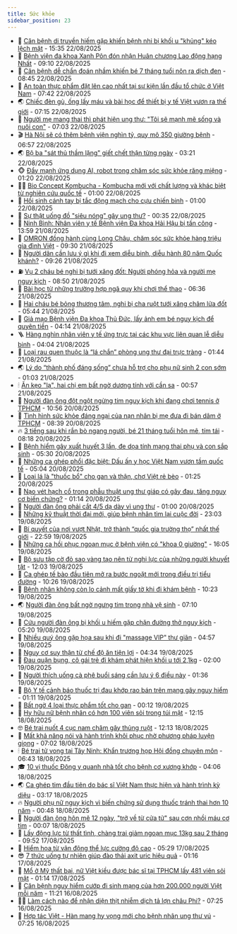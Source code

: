 ```yaml
---
title: Sức khỏe
sidebar_position: 23
---
```


<!-- dantri-suc-khoe:START -->
- 🤔 [Căn bệnh di truyền hiếm gặp khiến bệnh nhi bị khối u &quot;khủng&quot; kéo lệch mặt](https://dantri.com.vn/suc-khoe/can-benh-di-truyen-hiem-gap-khien-benh-nhi-bi-khoi-u-khung-keo-lech-mat-20250822223447256.htm) - 15:35 22/08/2025
- 🚦 [Bệnh viện đa khoa Xanh Pôn đón nhận Huân chương Lao động hạng Nhất](https://dantri.com.vn/suc-khoe/benh-vien-da-khoa-xanh-pon-don-nhan-huan-chuong-lao-dong-hang-nhat-20250822132305796.htm) - 09:10 22/08/2025
- 🤖 [Căn bệnh dễ chẩn đoán nhầm khiến bé 7 tháng tuổi nôn ra dịch đen](https://dantri.com.vn/suc-khoe/can-benh-de-chan-doan-nham-khien-be-7-thang-tuoi-non-ra-dich-den-20250822154059672.htm) - 08:45 22/08/2025
- 🐻 [An toàn thực phẩm đặt lên cao nhất tại sự kiện lần đầu tổ chức ở Việt Nam](https://dantri.com.vn/suc-khoe/an-toan-thuc-pham-dat-len-cao-nhat-tai-su-kien-lan-dau-to-chuc-o-viet-nam-20250822102915176.htm) - 07:42 22/08/2025
- 🌏 [Chiếc đèn gù, ống lấy máu và bài học để thiết bị y tế Việt vươn ra thế giới](https://dantri.com.vn/suc-khoe/chiec-den-gu-ong-lay-mau-va-bai-hoc-de-thiet-bi-y-te-viet-vuon-ra-the-gioi-20250821145701272.htm) - 07:15 22/08/2025
- 👺 [Người mẹ mang thai thì phát hiện ung thư: &quot;Tôi sẽ mạnh mẽ sống và nuôi con&quot;](https://dantri.com.vn/suc-khoe/nguoi-me-mang-thai-thi-phat-hien-ung-thu-toi-se-manh-me-song-va-nuoi-con-20250822133837228.htm) - 07:03 22/08/2025
- 🎬 [Hà Nội sẽ có thêm bệnh viện nghìn tỷ, quy mô 350 giường bệnh](https://dantri.com.vn/suc-khoe/ha-noi-se-co-them-benh-vien-nghin-ty-quy-mo-350-giuong-benh-20250822124547831.htm) - 06:57 22/08/2025
- 🌏 [Bộ ba &quot;sát thủ thầm lặng&quot; giết chết thận từng ngày](https://dantri.com.vn/suc-khoe/bo-ba-sat-thu-tham-lang-giet-chet-than-tung-ngay-20250822093432267.htm) - 03:21 22/08/2025
- 🐵 [Đẩy mạnh ứng dụng AI, robot trong chăm sóc sức khỏe răng miệng](https://dantri.com.vn/suc-khoe/day-manh-ung-dung-ai-robot-trong-cham-soc-suc-khoe-rang-mieng-20250821181239128.htm) - 01:20 22/08/2025
- 👨‍🏫 [Bio Concept Kombucha - Kombucha mới với chất lượng và khác biệt từ nghiên cứu quốc tế](https://dantri.com.vn/suc-khoe/bio-concept-kombucha-kombucha-moi-voi-chat-luong-va-khac-biet-tu-nghien-cuu-quoc-te-20250822001706034.htm) - 01:00 22/08/2025
- 🤗 [Hồi sinh cánh tay bị tắc động mạch cho cựu chiến binh](https://dantri.com.vn/suc-khoe/hoi-sinh-canh-tay-bi-tac-dong-mach-cho-cuu-chien-binh-20250819195638592.htm) - 01:00 22/08/2025
- 🫶 [Sự thật uống đồ &quot;siêu nóng&quot; gây ung thư?](https://dantri.com.vn/suc-khoe/su-that-uong-do-sieu-nong-gay-ung-thu-20250822011156587.htm) - 00:35 22/08/2025
- 🙉 [Ninh Bình: Nhân viên y tế Bệnh viện Đa khoa Hải Hậu bị tấn công](https://dantri.com.vn/suc-khoe/ninh-binh-nhan-vien-y-te-benh-vien-da-khoa-hai-hau-bi-tan-cong-20250821175135558.htm) - 13:59 21/08/2025
- 🦅 [OMRON đồng hành cùng Long Châu, chăm sóc sức khỏe hàng triệu gia đình Việt](https://dantri.com.vn/suc-khoe/omron-dong-hanh-cung-long-chau-cham-soc-suc-khoe-hang-trieu-gia-dinh-viet-20250821155241661.htm) - 09:30 21/08/2025
- 🐘 [Người dân cần lưu ý gì khi đi xem diễu binh, diễu hành 80 năm Quốc khánh?](https://dantri.com.vn/suc-khoe/nguoi-dan-can-luu-y-gi-khi-di-xem-dieu-binh-dieu-hanh-80-nam-quoc-khanh-20250821161858588.htm) - 09:26 21/08/2025
- ⛽️ [Vụ 2 cháu bé nghi bị tưới xăng đốt: Người phóng hỏa và người mẹ nguy kịch](https://dantri.com.vn/suc-khoe/vu-2-chau-be-nghi-bi-tuoi-xang-dot-nguoi-phong-hoa-va-nguoi-me-nguy-kich-20250821140715864.htm) - 08:50 21/08/2025
- 🤡 [Bài học từ những trường hợp ngã quỵ khi chơi thể thao](https://dantri.com.vn/suc-khoe/bai-hoc-tu-nhung-truong-hop-nga-quy-khi-choi-the-thao-20250821111453762.htm) - 06:36 21/08/2025
- 💼 [Hai cháu bé bỏng thương tâm, nghi bị cha ruột tưới xăng châm lửa đốt](https://dantri.com.vn/suc-khoe/hai-chau-be-bong-thuong-tam-nghi-bi-cha-ruot-tuoi-xang-cham-lua-dot-20250821113928877.htm) - 05:44 21/08/2025
- 🤔 [Giả mạo Bệnh viện Đa khoa Thủ Đức, lấy ảnh em bé nguy kịch để quyên tiền](https://dantri.com.vn/suc-khoe/gia-mao-benh-vien-da-khoa-thu-duc-lay-anh-em-be-nguy-kich-de-quyen-tien-20250821110754251.htm) - 04:14 21/08/2025
- 🪜 [Hàng nghìn nhân viên y tế ứng trực tại các khu vực liên quan lễ diễu binh](https://dantri.com.vn/suc-khoe/hang-nghin-nhan-vien-y-te-ung-truc-tai-cac-khu-vuc-lien-quan-le-dieu-binh-20250821105210164.htm) - 04:04 21/08/2025
- 📝 [Loại rau quen thuộc là “lá chắn” phòng ung thư đại trực tràng](https://dantri.com.vn/suc-khoe/loai-rau-quen-thuoc-la-la-chan-phong-ung-thu-dai-truc-trang-20250821083521847.htm) - 01:44 21/08/2025
- 🌏 [Lý do “thành phố đáng sống” chưa hỗ trợ cho phụ nữ sinh 2 con sớm](https://dantri.com.vn/suc-khoe/ly-do-thanh-pho-dang-song-chua-ho-tro-cho-phu-nu-sinh-2-con-som-20250820163012295.htm) - 01:03 21/08/2025
- 🕯 [Ăn kẹo &quot;lạ&quot;, hai chị em bất ngờ dương tính với cần sa](https://dantri.com.vn/suc-khoe/an-keo-la-hai-chi-em-bat-ngo-duong-tinh-voi-can-sa-20250820192938722.htm) - 00:57 21/08/2025
- 🦍 [Người đàn ông đột ngột ngừng tim nguy kịch khi đang chơi tennis ở TPHCM](https://dantri.com.vn/suc-khoe/nguoi-dan-ong-dot-ngot-ngung-tim-nguy-kich-khi-dang-choi-tennis-o-tphcm-20250820173657026.htm) - 10:56 20/08/2025
- 🌈 [Tình hình sức khỏe đáng ngại của nạn nhân bị mẹ đưa đi bán dâm ở TPHCM](https://dantri.com.vn/suc-khoe/tinh-hinh-suc-khoe-dang-ngai-cua-nan-nhan-bi-me-dua-di-ban-dam-o-tphcm-20250820152813296.htm) - 08:39 20/08/2025
- 🔥 [3 tiếng sau khi rắn bò ngang người, bé 21 tháng tuổi hôn mê, tím tái](https://dantri.com.vn/suc-khoe/3-tieng-sau-khi-ran-bo-ngang-nguoi-be-21-thang-tuoi-hon-me-tim-tai-20250820151552420.htm) - 08:18 20/08/2025
- 🌊 [Bệnh hiểm gây xuất huyết 3 lần, đe dọa tính mạng thai phụ và con sắp sinh](https://dantri.com.vn/suc-khoe/benh-hiem-gay-xuat-huyet-3-lan-de-doa-tinh-mang-thai-phu-va-con-sap-sinh-20250820105805812.htm) - 05:30 20/08/2025
- 🚦 [Những ca ghép phổi đặc biệt: Dấu ấn y học Việt Nam vươn tầm quốc tế](https://dantri.com.vn/suc-khoe/nhung-ca-ghep-phoi-dac-biet-dau-an-y-hoc-viet-nam-vuon-tam-quoc-te-20250819165401518.htm) - 05:04 20/08/2025
- 🤖 [Loại lá là &quot;thuốc bổ&quot; cho gan và thận, chợ Việt rẻ bèo](https://dantri.com.vn/suc-khoe/loai-la-la-thuoc-bo-cho-gan-va-than-cho-viet-re-beo-20250820074050821.htm) - 01:25 20/08/2025
- 🤡 [Nạo vét hạch cổ trong phẫu thuật ung thư giáp có gây đau, tăng nguy cơ biến chứng?](https://dantri.com.vn/suc-khoe/nao-vet-hach-co-trong-phau-thuat-ung-thu-giap-co-gay-dau-tang-nguy-co-bien-chung-20250815140835336.htm) - 01:14 20/08/2025
- 💂 [Người đàn ông phải cắt 4/5 dạ dày vì ung thư](https://dantri.com.vn/suc-khoe/nguoi-dan-ong-phai-cat-45-da-day-vi-ung-thu-20250819222549172.htm) - 01:00 20/08/2025
- 🦄 [Những kỹ thuật thời đại mới, giúp bệnh nhân tìm lại cuộc đời](https://dantri.com.vn/suc-khoe/nhung-ky-thuat-thoi-dai-moi-giup-benh-nhan-tim-lai-cuoc-doi-20250819221323064.htm) - 23:03 19/08/2025
- 🧠 [Bí quyết của nơi vượt Nhật, trở thành “quốc gia trường thọ” nhất thế giới](https://dantri.com.vn/suc-khoe/bi-quyet-cua-noi-vuot-nhat-tro-thanh-quoc-gia-truong-tho-nhat-the-gioi-20250819083048155.htm) - 22:59 19/08/2025
- 🤖 [Những ca hồi phục ngoạn mục ở bệnh viện có &quot;khoa 0 giường&quot;](https://dantri.com.vn/suc-khoe/nhung-ca-hoi-phuc-ngoan-muc-o-benh-vien-co-khoa-0-giuong-20250819173229854.htm) - 16:05 19/08/2025
- 💼 [Bộ sưu tập cờ đỏ sao vàng tạo nên từ nghị lực của những người khuyết tật](https://dantri.com.vn/suc-khoe/bo-suu-tap-co-do-sao-vang-tao-nen-tu-nghi-luc-cua-nhung-nguoi-khuyet-tat-20250816105332573.htm) - 12:03 19/08/2025
- 🧰 [Ca ghép tế bào đầu tiên mở ra bước ngoặt mới trong điều trị tiểu đường](https://dantri.com.vn/suc-khoe/ca-ghep-te-bao-dau-tien-mo-ra-buoc-ngoat-moi-trong-dieu-tri-tieu-duong-20250819170426435.htm) - 10:26 19/08/2025
- 🎉 [Bệnh nhân không còn lo cảnh mất giấy tờ khi đi khám bệnh](https://dantri.com.vn/suc-khoe/benh-nhan-khong-con-lo-canh-mat-giay-to-khi-di-kham-benh-20250819172307882.htm) - 10:23 19/08/2025
- 🌏 [Người đàn ông bất ngờ ngưng tim trong nhà vệ sinh](https://dantri.com.vn/suc-khoe/nguoi-dan-ong-bat-ngo-ngung-tim-trong-nha-ve-sinh-20250819123203351.htm) - 07:10 19/08/2025
- 📝 [Cứu người đàn ông bị khối u hiếm gặp chặn đường thở nguy kịch](https://dantri.com.vn/suc-khoe/cuu-nguoi-dan-ong-bi-khoi-u-hiem-gap-chan-duong-tho-nguy-kich-20250819115120782.htm) - 05:20 19/08/2025
- 🧠 [Nhiều quý ông gặp họa sau khi đi &quot;massage VIP&quot; thư giãn](https://dantri.com.vn/suc-khoe/nhieu-quy-ong-gap-hoa-sau-khi-di-massage-vip-thu-gian-20250819003729732.htm) - 04:57 19/08/2025
- 🚀 [Nguy cơ suy thận từ chế độ ăn tiện lợi](https://dantri.com.vn/suc-khoe/nguy-co-suy-than-tu-che-do-an-tien-loi-20250819104122080.htm) - 04:34 19/08/2025
- 💯 [Đau quặn bụng, cô gái trẻ đi khám phát hiện khối u tới 2,1kg](https://dantri.com.vn/suc-khoe/dau-quan-bung-co-gai-tre-di-kham-phat-hien-khoi-u-toi-21kg-20250818215251259.htm) - 02:00 19/08/2025
- 🫶 [Người thích uống cà phê buổi sáng cần lưu ý 6 điều này](https://dantri.com.vn/khoa-hoc/nguoi-thich-uong-ca-phe-buoi-sang-can-luu-y-6-dieu-nay-20250819074915036.htm) - 01:36 19/08/2025
- 👹 [Bộ Y tế cảnh báo thuốc trị đau khớp rao bán trên mạng gây nguy hiểm](https://dantri.com.vn/suc-khoe/bo-y-te-canh-bao-thuoc-tri-dau-khop-rao-ban-tren-mang-gay-nguy-hiem-20250819075314279.htm) - 01:11 19/08/2025
- 🤩 [Bất ngờ 4 loại thực phẩm tốt cho gan](https://dantri.com.vn/suc-khoe/bat-ngo-4-loai-thuc-pham-tot-cho-gan-20250731161438471.htm) - 00:12 19/08/2025
- 🌊 [Hy hữu nữ bệnh nhân có hơn 100 viên sỏi trong túi mật](https://dantri.com.vn/suc-khoe/hy-huu-nu-benh-nhan-co-hon-100-vien-soi-trong-tui-mat-20250818181704101.htm) - 12:15 18/08/2025
- 🤓 [Bé trai nuốt 4 cục nam châm gây thủng ruột](https://dantri.com.vn/suc-khoe/be-trai-nuot-4-cuc-nam-cham-gay-thung-ruot-20250818183637726.htm) - 12:13 18/08/2025
- 🌝 [Mất khả năng nói và hành trình khôi phục nhờ phương pháp luyện giọng](https://dantri.com.vn/suc-khoe/mat-kha-nang-noi-va-hanh-trinh-khoi-phuc-nho-phuong-phap-luyen-giong-20250818135527724.htm) - 07:02 18/08/2025
- 🕯 [Bé trai tử vong tại Tây Ninh: Khẩn trương họp Hội đồng chuyên môn](https://dantri.com.vn/suc-khoe/be-trai-tu-vong-tai-tay-ninh-khan-truong-hop-hoi-dong-chuyen-mon-20250818121517022.htm) - 06:43 18/08/2025
- 🎓 [10 vị thuốc Đông y quanh nhà tốt cho bệnh cơ xương khớp](https://dantri.com.vn/suc-khoe/10-vi-thuoc-dong-y-quanh-nha-tot-cho-benh-co-xuong-khop-20250818105734502.htm) - 04:06 18/08/2025
- 🌏 [Ca ghép tim đầu tiên do bác sĩ Việt Nam thực hiện và hành trình kỳ diệu](https://dantri.com.vn/suc-khoe/ca-ghep-tim-dau-tien-do-bac-si-viet-nam-thuc-hien-va-hanh-trinh-ky-dieu-20250815144607599.htm) - 03:17 18/08/2025
- 🔥 [Người phụ nữ nguy kịch vì biến chứng sử dụng thuốc tránh thai hơn 10 năm](https://dantri.com.vn/suc-khoe/nguoi-phu-nu-nguy-kich-vi-bien-chung-su-dung-thuoc-tranh-thai-hon-10-nam-20250817173034197.htm) - 00:48 18/08/2025
- 📝 [Người đàn ông hôn mê 12 ngày, &quot;trở về từ cửa tử&quot; sau cơn nhồi máu cơ tim](https://dantri.com.vn/suc-khoe/nguoi-dan-ong-hon-me-12-ngay-tro-ve-tu-cua-tu-sau-con-nhoi-mau-co-tim-20250817115433043.htm) - 00:07 18/08/2025
- 🧠 [Lấy động lực từ thất tình, chàng trai giảm ngoạn mục 13kg sau 2 tháng](https://dantri.com.vn/suc-khoe/lay-dong-luc-tu-that-tinh-chang-trai-giam-ngoan-muc-13kg-sau-2-thang-20250805064804277.htm) - 09:52 17/08/2025
- 🦅 [Hiểm họa từ vận động thể lực cường độ cao](https://dantri.com.vn/suc-khoe/hiem-hoa-tu-van-dong-the-luc-cuong-do-cao-20250817102553861.htm) - 05:29 17/08/2025
- 😎 [7 thức uống tự nhiên giúp đào thải axit uric hiệu quả](https://dantri.com.vn/suc-khoe/7-thuc-uong-tu-nhien-giup-dao-thai-axit-uric-hieu-qua-20250816194758589.htm) - 01:16 17/08/2025
- 🎉 [Mổ ở Mỹ thất bại, nữ Việt kiều được bác sĩ tại TPHCM lấy 481 viên sỏi mật](https://dantri.com.vn/suc-khoe/mo-o-my-that-bai-nu-viet-kieu-duoc-bac-si-tai-tphcm-lay-481-vien-soi-mat-20250817005838646.htm) - 01:14 17/08/2025
- 🫣 [Căn bệnh nguy hiểm cướp đi sinh mạng của hơn 200.000 người Việt mỗi năm](https://dantri.com.vn/suc-khoe/can-benh-nguy-hiem-cuop-di-sinh-mang-cua-hon-200000-nguoi-viet-moi-nam-20250816161058841.htm) - 11:21 16/08/2025
- 🧑‍🏫 [Làm cách nào để nhận diện thịt nhiễm dịch tả lợn châu Phi?](https://dantri.com.vn/suc-khoe/lam-cach-nao-de-nhan-dien-thit-nhiem-dich-ta-lon-chau-phi-20250815234158111.htm) - 07:25 16/08/2025
- 🥷 [Hợp tác Việt - Hàn mang hy vọng mới cho bệnh nhân ung thư vú](https://dantri.com.vn/suc-khoe/hop-tac-viet-han-mang-hy-vong-moi-cho-benh-nhan-ung-thu-vu-20250816135937993.htm) - 07:25 16/08/2025<!-- dantri-suc-khoe:END -->
